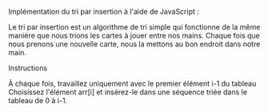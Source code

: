 Implémentation du tri par insertion à l'aide de JavaScript :

Le tri par insertion est un algorithme de tri simple qui fonctionne de la même manière que nous trions les cartes à jouer entre nos mains. Chaque fois que nous prenons une nouvelle carte, nous la mettons au bon endroit dans notre main.


Instructions

À chaque fois, travaillez uniquement avec le premier élément i-1 du tableau
Choisissez l'élément arr[i] et insérez-le dans une séquence triée dans le tableau de 0 à i-1.
